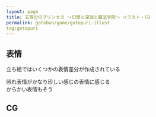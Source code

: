 ```yaml
---
layout: page
title: 五等分のプリンセス ～幻想と深淵と魔法学院～ イラスト・CG
permalink: gotobun/game/gotopuri-illust
tag:gotopuri
---
```


## 表情

立ち絵ではいくつかの表情差分が作成されている

照れ表情がかなり珍しい感じの表情に感じる  
からかい表情もそう

## CG
